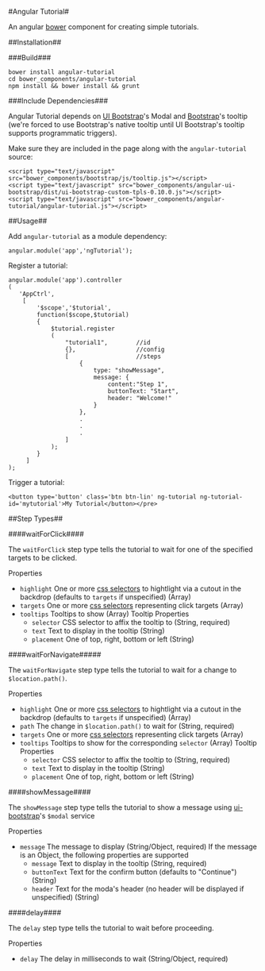 #Angular Tutorial#

An angular [bower](http://bower.io/) component for creating simple tutorials.

##Installation##

###Build###

	bower install angular-tutorial
	cd bower_components/angular-tutorial
    npm install && bower install && grunt
  
###Include Dependencies###

Angular Tutorial depends on [UI Bootstrap](http://angular-ui.github.io/bootstrap/)'s Modal and [Bootstrap](http://getbootstrap.com/)'s tooltip (we're forced to use Bootstrap's native tooltip until UI Bootstrap's tooltip supports programmatic triggers). 

Make sure they are included in the page along with the `angular-tutorial` source:

	<script type="text/javascript" src="bower_components/bootstrap/js/tooltip.js"></script>
	<script type="text/javascript" src="bower_components/angular-ui-bootstrap/dist/ui-bootstrap-custom-tpls-0.10.0.js"></script>
	<script type="text/javascript" src="bower_components/angular-tutorial/angular-tutorial.js"></script>
    
##Usage##
			
Add `angular-tutorial` as a module dependency:

    angular.module('app','ngTutorial');

Register a tutorial:

    angular.module('app').controller
    (
       'AppCtrl',
		[
	 		'$scope','$tutorial',
	 		function($scope,$tutorial)
	 		{
	 			$tutorial.register
	 			(
	 				"tutorial1",		//id
	 				{},					//config
	 				[					//steps
	 			 		{
							type: "showMessage",
							message: {
								content:"Step 1",
								buttonText: "Start",
								header: "Welcome!"
							}
						},
						.
						.
						.
	 				]	
	 			);
	 		}
		 ]
	);

Trigger a tutorial:

    <button type='button' class='btn btn-lin' ng-tutorial ng-tutorial-id='mytutorial'>My Tutorial</button></pre>

##Step Types##
			
####waitForClick####
				
The `waitForClick` step type tells the tutorial to wait for one of the specified targets to be clicked.
					
Properties

- `highlight` One or more [css selectors](http://www.w3schools.com/cssref/css_selectors.asp) to hightlight via a cutout in the backdrop (defaults to `targets` if unspecified) (Array)
- `targets` One or more [css selectors](http://www.w3schools.com/cssref/css_selectors.asp) representing click targets (Array)
- `tooltips` Tooltips to show (Array) 
   Tooltip Properties
   - `selector` CSS selector to affix the tooltip to (String, required)
   - `text` Text to display in the tooltip (String)
   - `placement` One of top, right, bottom or left (String)
					
####waitForNavigate#####
				
The `waitForNavigate` step type tells the tutorial to wait for a change to `$location.path()`.
					
Properties

- `highlight` One or more [css selectors](http://www.w3schools.com/cssref/css_selectors.asp) to hightlight via a cutout in the backdrop (defaults to `targets` if unspecified) (Array)
- `path` The change in `$location.path()` to wait for (String, required)
- `targets` One or more [css selectors](http://www.w3schools.com/cssref/css_selectors.asp) representing click targets (Array)
- `tooltips` Tooltips to show for the corresponding `selector` (Array) 
   Tooltip Properties
   - `selector` CSS selector to affix the tooltip to (String, required)</li>
   - `text` Text to display in the tooltip (String)
   - `placement` One of top, right, bottom or left (String)
				
####showMessage####

The `showMessage` step type tells the tutorial to show a message using [ui-bootstrap](http://angular-ui.github.io/bootstrap/)'s `$modal` service
					
Properties
			
- `message` The message to display (String/Object, required) 
  If the message is an Object, the following properties are supported
  - `message` Text to display in the tooltip (String, required)
  - `buttonText` Text for the confirm button (defaults to "Continue") (String)
  - `header` Text for the moda's header (no header will be displayed if unspecified) (String)

####delay####
				
The `delay` step type tells the tutorial to wait before proceeding.
					
Properties
					
- `delay` The delay in milliseconds to wait (String/Object, required)